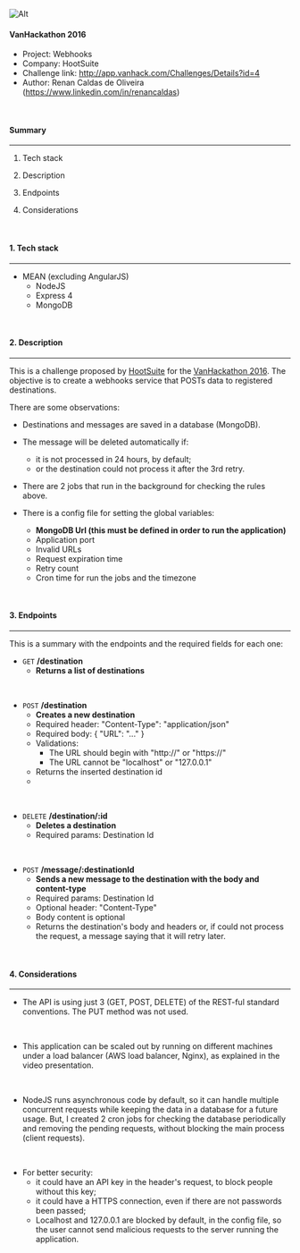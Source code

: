 
![Alt](https://www.vanhack.com/wp-content/uploads/2016/03/logo_blog.png "Title") 
#### VanHackathon 2016 



- Project: Webhooks
- Company: HootSuite
- Challenge link: http://app.vanhack.com/Challenges/Details?id=4
- Author: Renan Caldas de Oliveira (https://www.linkedin.com/in/renancaldas)


&nbsp;
#### Summary 
---

1. Tech stack

2. Description

3. Endpoints

4. Considerations

&nbsp;
#### 1. Tech stack
---
- MEAN (excluding AngularJS) 
    - NodeJS
    - Express 4
    - MongoDB


&nbsp;
#### 2. Description
---
This is a challenge proposed by [HootSuite](https://hootsuite.com/) for the [VanHackathon 2016](https://www.vanhack.com/hackathon/). The objective is to create a webhooks service that POSTs data to registered destinations. 

There are some observations:

- Destinations and messages are saved in a database (MongoDB).
- The message will be deleted automatically if:
    - it is not processed in 24 hours, by default;
    - or the destination could not process it after the 3rd retry.

- There are 2 jobs that run in the background for checking the rules above.

- There is a config file for setting the global variables:
    - **MongoDB Url (this must be defined in order to run the application)**
    - Application port
    - Invalid URLs
    - Request expiration time
    - Retry count
    - Cron time for run the jobs and the timezone


&nbsp;
#### 3. Endpoints
---
This is a summary with the endpoints and the required fields for each one:

- `GET` **/destination**
    - **Returns a list of destinations**
    
    
&nbsp;
- `POST`  **/destination**
    - **Creates a new destination**
    - Required header: "Content-Type": "application/json"
    - Required body: { "URL": "..." }
    - Validations: 
        - The URL should begin with "http://" or "https://"
        - The URL cannot be "localhost" or "127.0.0.1"
    - Returns the inserted destination id
    - 
&nbsp;
- `DELETE`  **/destination/:id**
    - **Deletes a destination**
    - Required params: Destination Id
    
&nbsp;
- `POST`  **/message/:destinationId**
    - **Sends a new message to the destination with the body and content-type**
    - Required params: Destination Id
    - Optional header: "Content-Type"
    - Body content is optional
    - Returns the destination's body and headers or, if could not process the request, a message saying that it will retry later.
    
    

&nbsp;
#### 4. Considerations
---
- The API is using just 3 (GET, POST, DELETE) of the REST-ful standard conventions. The PUT method was not used.

&nbsp;
- This application can be scaled out by running on different machines under a load balancer (AWS load balancer, Nginx), as explained in the video presentation.

&nbsp;
- NodeJS runs asynchronous code by default, so it can handle multiple concurrent requests while keeping the data in a database for a future usage. But, I created 2 cron jobs for checking the database periodically and removing the pending requests, without blocking the main process (client requests).

&nbsp;
- For better security: 
    - it could have an API key in the header's request, to block people without this key;
    - it could have a HTTPS connection, even if there are not passwords been passed;
    - Localhost and 127.0.0.1 are blocked by default, in the config file, so the user cannot send malicious requests to the server running the application.



